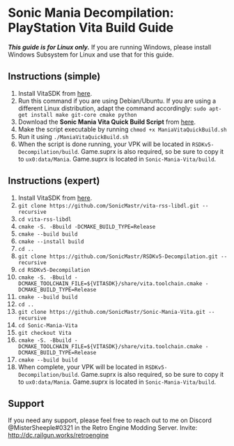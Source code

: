 # Sonic Mania Decompilation: PlayStation Vita Build Guide

***This guide is for Linux only.*** If you are running Windows, please install Windows Subsystem for Linux and use that for this guide.

## Instructions (simple)

1. Install VitaSDK from [here](https://vitasdk.org/).
2. Run this command if you are using Debian/Ubuntu. If you are using a different Linux distribution, adapt the command accordingly: `sudo apt-get install make git-core cmake python`
3. Download the **Sonic Mania Vita Quick Build Script** from [here](https://github.com/MisterSheeple/Sonic-Mania-Vita-Build-Guide/raw/main/ManiaVitaQuickBuild.sh).
4. Make the script executable by running `chmod +x ManiaVitaQuickBuild.sh`
5. Run it using `./ManiaVitaQuickBuild.sh`
6. When the script is done running, your VPK will be located in `RSDKv5-Decompilation/build`. Game.suprx is also required, so be sure to copy it to `ux0:data/Mania`. Game.suprx is located in `Sonic-Mania-Vita/build`.

## Instructions (expert)

1. Install VitaSDK from [here](https://vitasdk.org/).
2. `git clone https://github.com/SonicMastr/vita-rss-libdl.git --recursive`
3. `cd vita-rss-libdl`
4. `cmake -S. -Bbuild -DCMAKE_BUILD_TYPE=Release`
5. `cmake --build build`
6. `cmake --install build`
7. `cd ..`
8. `git clone https://github.com/SonicMastr/RSDKv5-Decompilation.git --recursive`
9. `cd RSDKv5-Decompilation`
10. `cmake -S. -Bbuild -DCMAKE_TOOLCHAIN_FILE=${VITASDK}/share/vita.toolchain.cmake -DCMAKE_BUILD_TYPE=Release`
11. `cmake --build build`
12. `cd ..`
13. `git clone https://github.com/SonicMastr/Sonic-Mania-Vita.git --recursive`
14. `cd Sonic-Mania-Vita`
15. `git checkout Vita`
16. `cmake -S. -Bbuild -DCMAKE_TOOLCHAIN_FILE=${VITASDK}/share/vita.toolchain.cmake -DCMAKE_BUILD_TYPE=Release`
17. `cmake --build build`
18. When complete, your VPK will be located in `RSDKv5-Decompilation/build`. Game.suprx is also required, so be sure to copy it to `ux0:data/Mania`. Game.suprx is located in `Sonic-Mania-Vita/build`.

## Support

If you need any support, please feel free to reach out to me on Discord @MisterSheeple#0321 in the Retro Engine Modding Server. Invite: http://dc.railgun.works/retroengine
